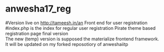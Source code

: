 # anwesha17_reg
#Version live on http://tameesh.in/an
Front end for user registration
#index.php is the index for regular user registration
Pirate theme based registration page final version<br>
The new (temp) version is supposed the materialize frontend framework.<br>
It will be updated on my forked reposotiory of anweshaiitp<br>
